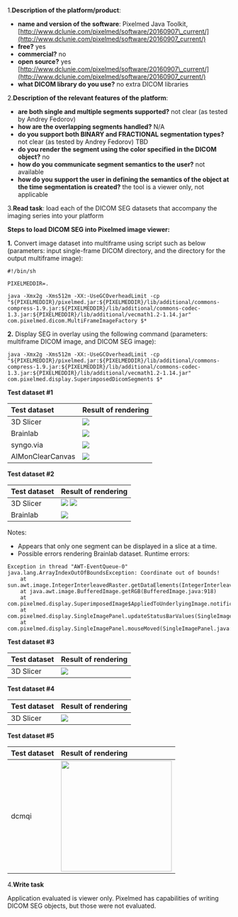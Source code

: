 1.**Description of the platform/product**:

* **name and version of the software**: Pixelmed Java Toolkit, [http://www.dclunie.com/pixelmed/software/20160907\_current/](http://www.dclunie.com/pixelmed/software/20160907_current/)
* **free?** yes
* **commercial?** no
* **open source?** yes [http://www.dclunie.com/pixelmed/software/20160907\_current/](http://www.dclunie.com/pixelmed/software/20160907_current/)
* **what DICOM library do you use?** no extra DICOM libraries

2.**Description of the relevant features of the platform**:

* **are both single and multiple segments supported?** not clear \(as tested by Andrey Fedorov\)
* **how are the overlapping segments handled?** N/A
* **do you support both BINARY and FRACTIONAL segmentation types?** not clear \(as tested by Andrey Fedorov\) TBD
* **do you render the segment using the color specified in the DICOM object?** no
* **how do you communicate segment semantics to the user?** not available
* **how do you support the user in defining the semantics of the object at the time segmentation is created?** the tool is a viewer only, not applicable

3.**Read task**: load each of the DICOM SEG datasets that accompany the imaging series into your platform

**Steps to load DICOM SEG into Pixelmed image viewer:**

**1.** Convert image dataset into multiframe using script such as below \(parameters: input single-frame DICOM directory, and the directory for the output multiframe image\):

```text
#!/bin/sh

PIXELMEDDIR=.

java -Xmx2g -Xms512m -XX:-UseGCOverheadLimit -cp "${PIXELMEDDIR}/pixelmed.jar:${PIXELMEDDIR}/lib/additional/commons-compress-1.9.jar:${PIXELMEDDIR}/lib/additional/commons-codec-1.3.jar:${PIXELMEDDIR}/lib/additional/vecmath1.2-1.14.jar" com.pixelmed.dicom.MultiFrameImageFactory $*
```

**2.** Display SEG in overlay using the following command \(parameters: multiframe DICOM image, and DICOM SEG image\):

```text
java -Xmx2g -Xms512m -XX:-UseGCOverheadLimit -cp "${PIXELMEDDIR}/pixelmed.jar:${PIXELMEDDIR}/lib/additional/commons-compress-1.9.jar:${PIXELMEDDIR}/lib/additional/commons-codec-1.3.jar:${PIXELMEDDIR}/lib/additional/vecmath1.2-1.14.jar" com.pixelmed.display.SuperimposedDicomSegments $*
```

**Test dataset \#1**

| Test dataset | Result of rendering |
| :--- | :--- |
| 3D Slicer | ![](../pixelmed/slicer-read-td1.png) |
| Brainlab | ![](../pixelmed//brainlab-read-td1.png) |
| syngo.via | ![](../pixelmed//syngo-read-td1.png) |
| AIMonClearCanvas | ![](../pixelmed//clearcanvas-read-td1.png) |

**Test dataset \#2**

| Test dataset | Result of rendering |
| :--- | :--- |
| 3D Slicer | ![](../../.gitbook/assets/slicer-read-td2-1.png) ![](../../.gitbook/assets/slicer-read-td2-2.png) |
| Brainlab | ![](../../.gitbook/assets/brainlab-read-td2.png) |

Notes:

* Appears that only one segment can be displayed in a slice at a time.
* Possible errors rendering Brainlab dataset. Runtime errors:

```text
Exception in thread "AWT-EventQueue-0" java.lang.ArrayIndexOutOfBoundsException: Coordinate out of bounds!
    at sun.awt.image.IntegerInterleavedRaster.getDataElements(IntegerInterleavedRaster.java:219)
    at java.awt.image.BufferedImage.getRGB(BufferedImage.java:918)
    at com.pixelmed.display.SuperimposedImage$AppliedToUnderlyingImage.notificationOfCurrentLocationIn3DSpace(SuperimposedImage.java:224)
    at com.pixelmed.display.SingleImagePanel.updateStatusBarValues(SingleImagePanel.java:1039)
    at com.pixelmed.display.SingleImagePanel.mouseMoved(SingleImagePanel.java:993)
```

**Test dataset \#3**

| Test dataset | Result of rendering |
| :--- | :--- |
| 3D Slicer | ![](../pixelmed/slicer-read-td3.png) |

**Test dataset \#4**

| Test dataset | Result of rendering |
| :--- | :--- |
| 3D Slicer | ![](../pixelmed/slicer-read-td4.png) |

**Test dataset \#5**

| Test dataset | Result of rendering |
| :--- | :--- |
| dcmqi | <img src="../pixelmed/pixelmed-seg-read-td5.png" width=250> |

4.**Write task**

Application evaluated is viewer only. Pixelmed has capabilities of writing DICOM SEG objects, but those were not evaluated.
